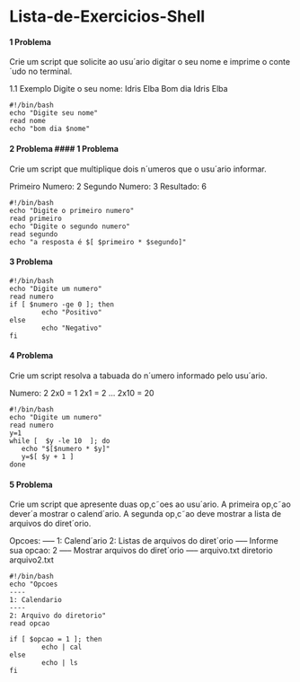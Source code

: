 # Lista-de-Exercicios-Shell

#### **1 Problema**
Crie um script que solicite ao usu´ario digitar o seu nome e imprime o conte´udo
no terminal.

1.1 Exemplo
Digite o seu nome: Idris Elba
Bom dia Idris Elba

    #!/bin/bash
    echo "Digite seu nome"
    read nome
    echo "bom dia $nome"
    
#### **2 Problema** #### **1 Problema**   
Crie um script que multiplique dois n´umeros que o usu´ario informar.

Primeiro Numero: 2
Segundo Numero: 3
Resultado: 6

    #!/bin/bash
    echo "Digite o primeiro numero"
    read primeiro
    echo "Digite o segundo numero"
    read segundo
    echo "a resposta é $[ $primeiro * $segundo]"
 
#### **3 Problema**

    #!/bin/bash
    echo "Digite um numero"
    read numero
    if [ $numero -ge 0 ]; then 
            echo "Positivo"
    else
            echo "Negativo"
    fi
    
#### **4 Problema**  
Crie um script resolva a tabuada do n´umero informado pelo usu´ario.

Numero: 2
2x0 = 1
2x1 = 2
...
2x10 = 20

    #!/bin/bash
    echo "Digite um numero"
    read numero
    y=1
    while [  $y -le 10  ]; do
       echo "$[$numero * $y]"
       y=$[ $y + 1 ]
    done
    
#### **5 Problema**   
Crie um script que apresente duas op¸c˜oes ao usu´ario. A primeira op¸c˜ao dever´a
mostrar o calend´ario. A segunda op¸c˜ao deve mostrar a lista de arquivos do
diret´orio.

Opcoes:
—–
1: Calend´ario
2: Listas de arquivos do diret´orio
—–
Informe sua opcao: 2
—–
Mostrar arquivos do diret´orio
—–
arquivo.txt diretorio arquivo2.txt

    #!/bin/bash
    echo "Opcoes
    ----
    1: Calendario
    ----
    2: Arquivo do diretorio"
    read opcao

    if [ $opcao = 1 ]; then
            echo | cal
    else 
            echo | ls
    fi
